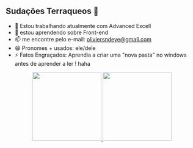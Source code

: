 ## Sudações Terraqueos 🖖 

- 🔭 Estou trabalhando atualmente com Advanced Excell 
- 🌱 estou aprendendo sobre Front-end
- 📫 me encontre pelo e-mail: oliviersndeye@gmail.com
- 😄 Pronomes + usados: ele/dele
- ⚡ Fatos Engraçados: Aprendia a criar uma "nova pasta" no windows antes de aprender a ler ! haha

<div align="center">
  <a href="https://github.com/OlivierNdeye">
  <img height="180em" src="https://github-readme-stats.vercel.app/api?username=rafaballerini&show_icons=true&theme=dracula&include_all_commits=true&count_private=true"/>
  <img height="180em" src="https://github-readme-stats.vercel.app/api/top-langs/?username=rafaballerini&layout=compact&langs_count=7&theme=dracula"/>
</div>
